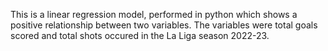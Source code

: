 This is a linear regression model, performed in python which shows a positive relationship between two variables. The variables were total goals scored and total shots occured in the La Liga season 2022-23.
